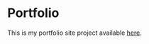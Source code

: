 # Portfolio

This is my portfolio site project available [here](https://zomsik.github.io/portfolio/ "Portfolio site").